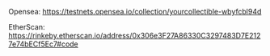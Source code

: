 Opensea: https://testnets.opensea.io/collection/yourcollectible-wbyfcbl94d



EtherScan: https://rinkeby.etherscan.io/address/0x306e3F27A86330C3297483D7E2127e74bECf5Ec7#code
